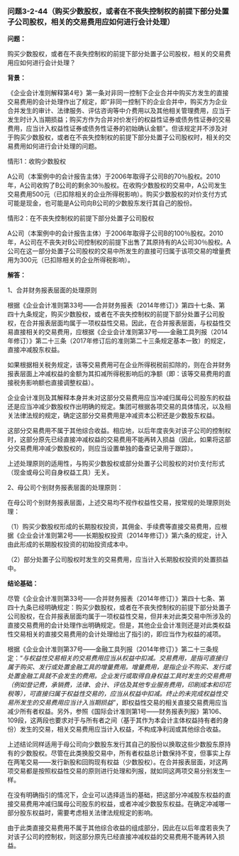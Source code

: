 ### 问题3-2-44（购买少数股权，或者在不丧失控制权的前提下部分处置子公司股权，相关的交易费用应如何进行会计处理）

**问题：**

购买少数股权，或者在不丧失控制权的前提下部分处置子公司股权，相关的交易费用应如何进行会计处理？

**背景：**

《企业会计准则解释第4号》第一条对非同一控制下企业合并中购买方发生的直接交易费用的会计处理作出了规定，即“非同一控制下的企业合并中，购买方为企业合并发生的审计、法律服务、评估咨询等中介费用以及其他相关管理费用，应当于发生时计入当期损益；购买方作为合并对价发行的权益性证券或债务性证券的交易费用，应当计入权益性证券或债务性证券的初始确认金额”。但该规定并不涉及对于购买少数股权，或者在不丧失控制权的前提下部分处置子公司股权时，相关的交易费用如何进行会计处理的问题。

情形1：收购少数股权

A公司（本案例中的会计报告主体）于2006年取得子公司B的70％股权。2010年，A公司收购了B公司的剩余30％股权。在收购少数股权的交易中，A公司发生交易费用500元（已扣除相关的企业所得税影响）。购买少数股权的对价支付方式可能是现金，也可能是A公司向B公司的少数股东发行其自己的股份。

情形2：在不丧失控制权的前提下部分处置子公司股权

A公司（本案例中的会计报告主体）于2006年取得子公司B的100％股权。2010年，A公司在不丧失对B公司控制权的前提下出售了其原持有的A公司30％股权。A公司在这一部分处置子公司股权的交易中所发生的直接可归属于该项交易的增量费用为300元（已扣除相关的企业所得税影响）。

**解答：**

1、合并财务报表层面的处理原则

根据《企业会计准则第33号——合并财务报表（2014年修订）》第四十七条、第四十九条规定，购买少数股权，或者在不丧失控制权的前提下部分处置子公司股权，在合并报表层面均属于一项权益性交易。因此，在合并报表层面，与权益性交易直接相关的交易费用，应根据《企业会计准则第37号——金融工具列报（2014年修订）》第二十三条（2017年修订后的准则第二十三条规定基本一致）的规定，直接冲减股东权益。

如果根据相关税务规定，该等交易费用可在企业所得税税前扣除的，则在合并财务报表层面上冲减权益的金额为其扣减所得税影响后的净额（即：该等交易费用的直接税务影响额也直接调整权益）。

企业会计准则及其解释本身并未对这部分交易费用应当冲减归属母公司股东的权益还是应当冲减少数股权作出明确的规定。集团可根据各项交易的具体情况，以及相关法律法规的规定，确定这部分交易费用是冲减资本公积还是少数股东权益。

这部分交易费用不属于其他综合收益。相应地，以后年度丧失对该子公司的控制权时，这部分原先已经直接冲减权益的交易费用不能再转入损益（因此，如果将这部分交易费用冲减少数股权的，则应当设置单独的备查记录用于跟踪）。

上述处理原则的适用性，与购买少数股权或部分处置子公司股权的对价支付形式（现金或母公司自身权益工具）无关。

2、母公司个别财务报表层面的处理原则：

在母公司个别财务报表层面，上述交易均不视作权益性交易，按常规的处理原则处理：

（1）购买少数股权形成的长期股权投资，其佣金、手续费等直接交易费用，应根据《企业会计准则第2号——长期股权投资（2014年修订）》第六条的规定，计入由此形成的长期股权投资的初始投资成本中。

（2）部分处置子公司股权时发生的交易费用，应当计入长期股权投资的处置损益中。

**结论基础：**

尽管《企业会计准则第33号——合并财务报表（2014年修订）》第四十七条、第四十九条已经明确规定：购买少数股权，或者在不丧失控制权的前提下部分处置子公司股权，在合并报表层面均属于一项权益性交易，但并未对此类交易中所涉及的直接交易费用的会计处理作出明确规定。但是，其他企业会计准则还是对此类权益性交易相关的直接交易费用的会计处理给出了指引的，即应当作为权益的减项。

根据《企业会计准则第37号——金融工具列报（2014年修订）》第二十三条规定：“*与权益性交易相关的交易费用应当从权益中扣减。交易费用，是指可直接归属于购买、发行或处置金融工具的增量费用。增量费用，是指企业不购买、发行或处置金融工具就不会发生的费用。企业发行或取得自身权益工具时发生的交易费用（例如登记费，承销费，法律、会计、评估及其他专业服务费用，印刷成本和印花税等），可直接归属于权益性交易的，应当从权益中扣减。终止的未完成权益性交易所发生的交易费用应当计入当期损益*”，即权益性交易的相关直接交易费用应当减少所有者权益。另外，参照《国际会计准则第1号——财务报表列报》第106、109段，这两段也要求对于与所有者之间（基于其作为本会计主体权益持有者的身份）发生的交易，相关交易费用应当计入权益，不构成净利润或其他综合收益。

上述结论同样适用于母公司向少数股东发行其自己的股份以换取这些少数股东原持有的少数股权。尽管在此类换股交易中，所有者权益总计数保持不变，但事实上存在两笔交易——发行新股和回购现有权益（少数股权）。在合并报表层面，对这两项交易都是按照权益性交易的原则进行处理和列报，就如同这两项交易分别发生一样。

在没有明确指引的情况下，企业可以选择适当的基础，把这部分冲减股东权益的直接交易费用冲减归属母公司股东的权益，或者冲减少数股东权益。在确定冲减哪一部分股东权益时，需要考虑相关法律法规规定的影响。

由于此类直接交易费用不属于其他综合收益的组成部分，因此在以后年度若丧失了对该子公司的控制权，则这部分原先已经直接冲减权益的交易费用不能再转入损益。